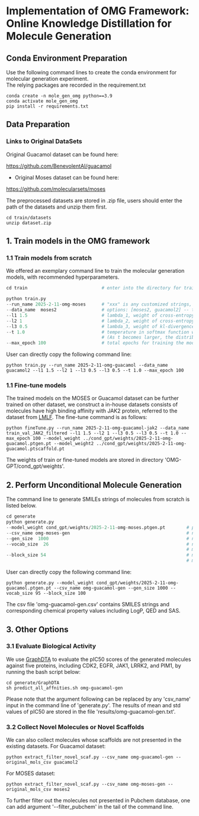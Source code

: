 # Implementation of OMG Framework: Online Knowledge Distillation for Molecule Generation


## Conda Environment Preparation
Use the following command lines to create the conda environment for molecular generation experiment.   
The relying packages are recorded in the requirement.txt
```
conda create -n mole_gen_omg python==3.9
conda activate mole_gen_omg
pip install -r requirements.txt
```

## Data Preparation
### Links to Original DataSets 
 Original Guacamol dataset can be found here:

https://github.com/BenevolentAI/guacamol

- Original Moses dataset can be found here:

https://github.com/molecularsets/moses

The preprocessed datasets are stored in .zip file, users should enter the path of the datasets and unzip them first.
```
cd train/datasets
unzip dataset.zip
```

## 1. Train models in the OMG framework
### 1.1 Train models from scratch
We offered an exemplary command line to train the molecular generation models, with recommended hyperparameters.
```python
cd train                            # enter into the directory for training

python train.py
--run_name 2025-2-11-omg-moses      # "xxx" is any customized strings, used to distinguish each experiment
--data_name  moses2                 # options: [moses2, guacamol2] -- the dataset used, moses or guacamol      
--l1 1.5                            # lambda_1, weight of cross-entropy loss for GPT part (unconditional generation)
--l2 1                              # lambda_2, weight of cross-entropy loss for scaffold-based Transformer part
--l3 0.5                            # lambda_3, weight of kl-divergence of mutual-learning mechanism
--t 1.0                             # temperature in softmax function when predicting the SMILES tokens
                                    # (As t becomes larger, the distribution of each SMILES token becomes more uniform)
--max_epoch 100                     # total epochs for training the models in the OMG framework
```

User can directly copy the following command line:
```angular2html
python train.py --run_name 2025-2-11-omg-guacamol --data_name guacamol2 --l1 1.5 --l2 1 --l3 0.5 --l3 0.5 --t 1.0 --max_epoch 100
```

### 1.1 Fine-tune models
The trained models on the MOSES or Guacamol dataset can be further trained on other dataset, we construct a in-house datasets consists of molecules have high binding affinity with JAK2 protein, referred to the dataset from [LMLF](https://github.com/Shreyas-Bhat/LMLF/blob/main/SMILES/JAK2.txt).
The fine-tune command is as follows:
```angular2html
python fineTune.py --run_name 2025-2-11-omg-guacamol-jak2 --data_name train_val_JAK2_filtered --l1 1.5 --l2 1 --l3 0.5 --l3 0.5 --t 1.0 --max_epoch 100 --model_weight ../cond_gpt/weights/2025-2-11-omg-guacamol.ptgen.pt --model_weight2 ../cond_gpt/weights/2025-2-11-omg-guacamol.ptscaffold.pt
```
The weights of train or fine-tuned models are stored in directory 'OMG-GPT/cond_gpt/weights'.


## 2. Perform Unconditional Molecule Generation
The command line to generate SMILEs strings of molecules from scratch is listed below.
```python
cd generate
python generate.py 
--model_weight cond_gpt/weights/2025-2-11-omg-moses.ptgen.pt        # path to weights of pretrained models
--csv_name omg-moses-gen                                            # name of the csv file that contains the generation results
--gen_size  1000                                                    # number of molecules to be generated, as you want
--vocab_size  26                                                    # number of SMILES tokens used to generate molecules belong to the ehecmical space of selected dataset
                                                                    # moses: 26, guacamol: 95
--block_size 54                                                     # max lengths of SMILES strings to be generated 
                                                                    # moses: 54, guacamol: 100
```
User can directly copy the following command line:
```
python generate.py --model_weight cond_gpt/weights/2025-2-11-omg-guacamol.ptgen.pt --csv_name omg-guacamol-gen --gen_size 1000 --vocab_size 95 --block_size 100
```
The csv file 'omg-guacamol-gen.csv' contains SMILES strings and corresponding chemical property values including LogP, QED and SAS.

## 3. Other Options
### 3.1 Evaluate Biological Activity
We use [GraphDTA](https://github.com/ecust-hc/ScaffoldGVAE/tree/master/GraphDTA) to evaluate the pIC50 scores of the generated molecules against five proteins, including CDK2, EGFR, JAK1, LRRK2, and PIM1, by running the bash script below:
```
cd generate/GraphDTA
sh predict_all_affnities.sh omg-guacamol-gen
```
Please note that the argument following can be replaced by any 'csv_name' input in the command line of 'generate.py'.
The results of mean and std values of pIC50 are stored in the file 'results/omg-guacamol-gen.txt'.

### 3.2 Collect Novel Molecules or Novel Scaffolds

We can also collect molecules whose scaffolds are not presented in the existing datasets.
For Guacamol dataset:
```
python extract_filter_novel_scaf.py --csv_name omg-guacamol-gen --original_mols_csv guacamol2
```
For MOSES dataset:
```
python extract_filter_novel_scaf.py --csv_name omg-moses-gen --original_mols_csv moses2
```
To further filter out the molecules not presented in Pubchem database, one can add argument '--filter_pubchem' in the tail of the command line.

